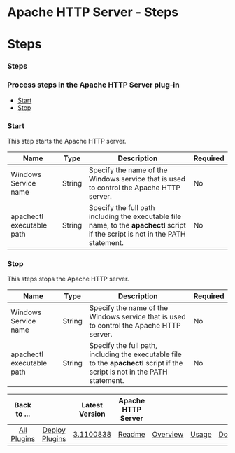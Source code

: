 
Apache HTTP Server - Steps
==========================

# Steps


### Steps




### Process steps in the Apache HTTP Server plug-in

* [Start](#start)
* [Stop](#stop)


### Start

This step starts the Apache HTTP server.


| Name | Type | Description                                                                                                          | Required |
| ---- | ---- | -------------------------------------------------------------------------------------------------------------------- | -------- |
| Windows Service name | String | Specify the name of the Windows service that is used to control the Apache HTTP server. | No |
| apachectl executable path | String | Specify the full path including the executable file name, to the **apachectl** script if the script is not in the PATH statement. | No |

### Stop

This steps stops the Apache HTTP server.


| Name | Type | Description                                                                                                          | Required |
| ---- | ---- | -------------------------------------------------------------------------------------------------------------------- | -------- |
| Windows Service name | String | Specify the name of the Windows service that is used to control the Apache HTTP server. | No |
| apachectl executable path | String | Specify the full path, including the executable file to the **apachectl** script if the script is not in the PATH statement. | No |



|Back to ...||Latest Version|Apache HTTP Server ||||
| :---: | :---: | :---: | :---: | :---: | :---: | :---: |
|[All Plugins](../../index.md)|[Deploy Plugins](../README.md)|[3.1100838](https://raw.githubusercontent.com/UrbanCode/IBM-UCD-PLUGINS/main/files/Apache/Apache-3.1100838.zip)|[Readme](README.md)|[Overview](overview.md)|[Usage](usage.md)|[Downloads](downloads.md)|
